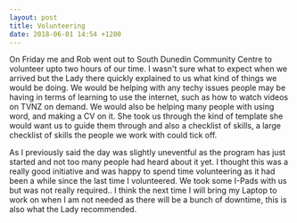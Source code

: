 ```yaml
---
layout: post
title: Volunteering
date: 2018-06-01 14:54 +1200
---
```


On Friday me and Rob went out to South Dunedin Community Centre to volunteer upto two hours of our time.
I wasn't sure what to expect when we arrived but the Lady there quickly explained to us what kind of things we would be doing.
We would be helping with any techy issues people may be having in terms of learning to use the internet, such as how to watch videos on TVNZ on demand.
We would also be helping many people with using word, and making a CV on it. She took us through the kind of template she would want us to guide them through and also a checklist of skills, a large checklist of skills the people we work with could tick off.

As I previously said the day was slightly uneventful as the program has just started and not too many people had heard about it yet.
I thought this was a really good initiative and was happy to spend time volunteering as it had been a while since the last time I volunteered. 
We took some I-Pads with us but was not really required.. I think the next time I will bring my Laptop to work on when I am not needed as there will be a bunch of downtime, this is also what the Lady recommended.